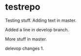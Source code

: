 testrepo
========

Testing stuff. Adding text in master.

Added a line in develop branch.

More stuff in master.

delevop changes 1.